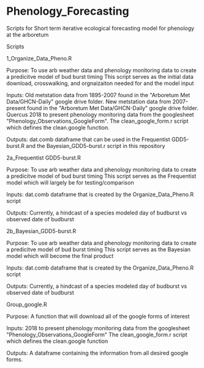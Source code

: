 # Phenology_Forecasting
Scripts for Short term iterative ecological forecasting model for phenology at the arboretum

Scripts


1_Organize_Data_Pheno.R 

Purpose: To use arb weather data and phenology monitoring data to create a predicitve model of bud burst timing
         This script serves as the initial data download, crosswalking, and orgnaizaiton needed for and the model input
         
Inputs: Old metstation data from 1895-2007 found in the "Arboretum Met Data/GHCN-Daily" google drive folder.
        New metstation data from 2007-present found in the "Arboretum Met Data/GHCN-Daily" google drive folder.
        Quercus 2018 to present phenology monitoring data from the googlesheet "Phenology_Observations_GoogleForm". 
        The clean_google_form.r script which defines the clean.google function.
        
Outputs: dat.comb dataframe that can be used in the Frequentist GDD5-burst.R and the Bayesian_GDD5-burst.r script in this repository


2a_Frequentist GDD5-burst.R

Purpose: To use arb weather data and phenology monitoring data to create a predicitve model of bud burst timing
         This script serves as the Frequentist model which will largely be for testing/comparison
         
Inputs: dat.comb dataframe that is created by the Organize_Data_Pheno.R script

Outputs: Currently, a hindcast of a species modeled day of budburst vs observed date of budburst


2b_Bayesian_GDD5-burst.R

Purpose: To use arb weather data and phenology monitoring data to create a predicitve model of bud burst timing
         This script serves as the Bayesian model which will become the final product
         
Inputs: dat.comb dataframe that is created by the Organize_Data_Pheno.R script

Outputs: Currently, a hindcast of a species modeled day of budburst vs observed date of budburst


Group_google.R

Purpose: A function that will download all of the google forms of interest

Inputs: 2018 to present phenology monitoring data from the googlesheet "Phenology_Observations_GoogleForm" 
         The clean_google_form.r script which defines the clean.google function
        
Outputs: A dataframe containing the information from all desired google forms.
